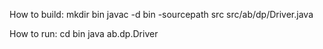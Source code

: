 How to build:
mkdir bin
javac -d bin -sourcepath src src/ab/dp/Driver.java

How to run:
cd bin
java ab.dp.Driver
